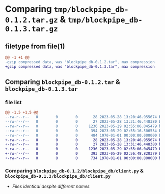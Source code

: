# Comparing `tmp/blockpipe_db-0.1.2.tar.gz` & `tmp/blockpipe_db-0.1.3.tar.gz`

## filetype from file(1)

```diff
@@ -1 +1 @@
-gzip compressed data, was "blockpipe_db-0.1.2.tar", max compression
+gzip compressed data, was "blockpipe_db-0.1.3.tar", max compression
```

## Comparing `blockpipe_db-0.1.2.tar` & `blockpipe_db-0.1.3.tar`

### file list

```diff
@@ -1,5 +1,5 @@
--rw-r--r--   0        0        0       28 2023-05-28 13:20:46.955674 blockpipe_db-0.1.2/README.md
--rw-r--r--   0        0        0       27 2023-05-28 13:31:46.448380 blockpipe_db-0.1.2/blockpipe_db/__init__.py
--rw-r--r--   0        0        0     1236 2023-05-29 02:55:06.045479 blockpipe_db-0.1.2/blockpipe_db/client.py
--rw-r--r--   0        0        0      394 2023-05-29 02:55:16.506534 blockpipe_db-0.1.2/pyproject.toml
--rw-r--r--   0        0        0      484 1970-01-01 00:00:00.000000 blockpipe_db-0.1.2/PKG-INFO
+-rw-r--r--   0        0        0       28 2023-05-28 13:20:46.955674 blockpipe_db-0.1.3/README.md
+-rw-r--r--   0        0        0       27 2023-05-28 13:31:46.448380 blockpipe_db-0.1.3/blockpipe_db/__init__.py
+-rw-r--r--   0        0        0     1236 2023-05-29 02:55:06.045479 blockpipe_db-0.1.3/blockpipe_db/client.py
+-rw-r--r--   0        0        0      393 2023-05-29 02:56:48.820379 blockpipe_db-0.1.3/pyproject.toml
+-rw-r--r--   0        0        0      734 1970-01-01 00:00:00.000000 blockpipe_db-0.1.3/PKG-INFO
```

### Comparing `blockpipe_db-0.1.2/blockpipe_db/client.py` & `blockpipe_db-0.1.3/blockpipe_db/client.py`

 * *Files identical despite different names*

